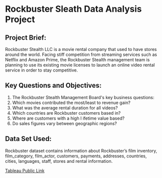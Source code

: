 # **Rockbuster Sleath Data Analysis Project**

## Project Brief:
Rockbuster Stealth LLC is a movie rental company that used to have stores around the world. Facing stiff competition from streaming services such as Netflix and Amazon Prime, the Rockbuster Stealth management team is planning to use its existing movie licenses to launch an online video rental service in order to stay competitive.

## Key Questions and Objectives:
 1. The Rockbuster Stealth Management Board's key business questions:
 2. Which movies contributed the most/least to revenue gain?
 3. What was the average rental duration for all videos?
 4. Which countries are Rockbuster customers based in?
 5. Where are customers with a high l ifetime value based?
 6. Do sales figures vary between geographic regions?

## Data Set Used:
Rockbuster dataset contains information about Rockbuster’s film inventory, film_category, film_actor, customers, payments, addresses, countries, cities, languages, staff, stores and rental information.

[Tableau Public Link](https://public.tableau.com/app/profile/priyanka.karamchandani/viz/RockbusterSleathLLC2020LaunchStratergyVisualizations/RockbusterSleathLLCvisualizations?publish=yes)
